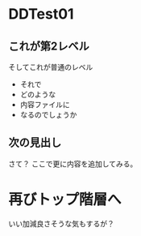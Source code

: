 # DDTest01
## これが第2レベル
そしてこれが普通のレベル
- それで
- どのような
- 内容ファイルに
- なるのでしょうか

## 次の見出し
さて？
ここで更に内容を追加してみる。

# 再びトップ階層へ
いい加減良さそうな気もするが？
